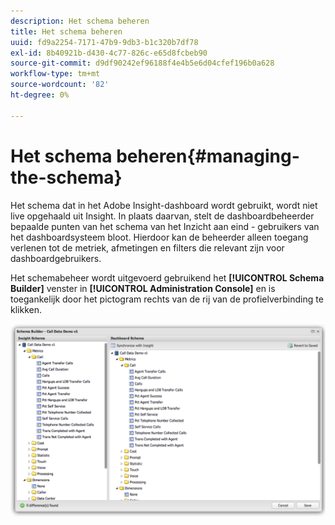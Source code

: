 ```yaml
---
description: Het schema beheren
title: Het schema beheren
uuid: fd9a2254-7171-47b9-9db3-b1c320b7df78
exl-id: 8b40921b-d430-4c77-826c-e65d8fcbeb90
source-git-commit: d9df90242ef96188f4e4b5e6d04cfef196b0a628
workflow-type: tm+mt
source-wordcount: '82'
ht-degree: 0%

---
```


# Het schema beheren{#managing-the-schema}

Het schema dat in het Adobe Insight-dashboard wordt gebruikt, wordt niet live opgehaald uit Insight. In plaats daarvan, stelt de dashboardbeheerder bepaalde punten van het schema van het Inzicht aan eind - gebruikers van het dashboardsysteem bloot. Hierdoor kan de beheerder alleen toegang verlenen tot de metriek, afmetingen en filters die relevant zijn voor dashboardgebruikers.

Het schemabeheer wordt uitgevoerd gebruikend het **[!UICONTROL Schema Builder]** venster in **[!UICONTROL Administration Console]** en is toegankelijk door het pictogram rechts van de rij van de profielverbinding te klikken.

![](assets/schema_builder.png)
